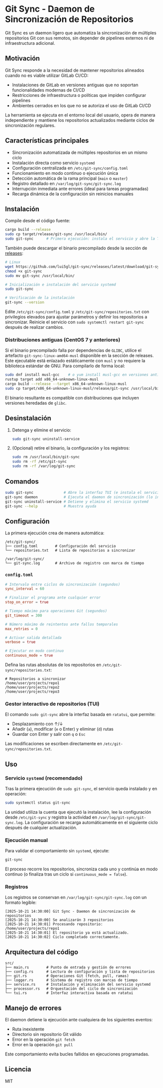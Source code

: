 # Git Sync - Daemon de Sincronización de Repositorios

Git Sync es un daemon ligero que automatiza la sincronización de múltiples repositorios Git con sus remotos, sin depender de pipelines externos ni de infraestructura adicional.

## Motivación

Git Sync responde a la necesidad de mantener repositorios alineados cuando no es viable utilizar GitLab CI/CD:

- Instalaciones de GitLab en versiones antiguas que no soportan funcionalidades modernas de CI/CD
- Restricciones de infraestructura o políticas que impiden configurar pipelines
- Ambientes cerrados en los que no se autoriza el uso de GitLab CI/CD

La herramienta se ejecuta en el entorno local del usuario, opera de manera independiente y mantiene los repositorios actualizados mediante ciclos de sincronización regulares.

## Características principales

- Sincronización automatizada de múltiples repositorios en un mismo ciclo
- Instalación directa como servicio `systemd`
- Configuración centralizada en `/etc/git-sync/config.toml`
- Funcionamiento en modo continuo o ejecución única
- Detección automática de la rama principal (`main` o `master`)
- Registro detallado en `/var/log/git-sync/git-sync.log`
- Interrupción inmediata ante errores (ideal para tareas programadas)
- Recarga dinámica de la configuración sin reinicios manuales

## Instalación

Compile desde el código fuente:

```bash
cargo build --release
sudo cp target/release/git-sync /usr/local/bin/
sudo git-sync      # Primera ejecución: instala el servicio y abre la TUI
```

También puede descargar el binario precompilado desde la sección de [releases](https://github.com/lui5gl/git-sync/releases):

```bash
# Linux
wget https://github.com/lui5gl/git-sync/releases/latest/download/git-sync
chmod +x git-sync
sudo mv git-sync /usr/local/bin/

# Inicialización e instalación del servicio systemd
sudo git-sync

# Verificación de la instalación
git-sync --version
```

Edite `/etc/git-sync/config.toml` y `/etc/git-sync/repositories.txt` con privilegios elevados para ajustar parámetros y definir los repositorios a sincronizar. Reinicie el servicio con `sudo systemctl restart git-sync` después de realizar cambios.

### Distribuciones antiguas (CentOS 7 y anteriores)

Si el binario precompilado falla por dependencias de `GLIBC`, utilice el artefacto `git-sync-linux-amd64-musl` disponible en la sección de releases. Este ejecutable está enlazado estáticamente con `musl` y no requiere la biblioteca estándar de GNU. Para compilarlo de forma local:

```bash
sudo dnf install musl-gcc    # o yum install musl-gcc en versiones antiguas
rustup target add x86_64-unknown-linux-musl
cargo build --release --target x86_64-unknown-linux-musl
sudo cp target/x86_64-unknown-linux-musl/release/git-sync /usr/local/bin/
```

El binario resultante es compatible con distribuciones que incluyen versiones heredadas de `glibc`.

## Desinstalación

1. Detenga y elimine el servicio:
   ```bash
   sudo git-sync uninstall-service
   ```

2. (Opcional) retire el binario, la configuración y los registros:
   ```bash
   sudo rm /usr/local/bin/git-sync
   sudo rm -rf /etc/git-sync
   sudo rm -rf /var/log/git-sync
   ```

## Comandos

```bash
sudo git-sync              # Abre la interfaz TUI (e instala el servicio si aún no existe)
git-sync daemon            # Ejecuta el daemon de sincronización (lo invoca systemd)
git-sync uninstall-service # Detiene y elimina el servicio systemd
git-sync --help            # Muestra ayuda
```

## Configuración

La primera ejecución crea de manera automática:

```
/etc/git-sync/
├── config.toml        # Configuración del servicio
└── repositories.txt   # Lista de repositorios a sincronizar

/var/log/git-sync/
└── git-sync.log       # Archivo de registro con marca de tiempo
```

### `config.toml`

```toml
# Intervalo entre ciclos de sincronización (segundos)
sync_interval = 60

# Finalizar el programa ante cualquier error
stop_on_error = true

# Tiempo máximo para operaciones Git (segundos)
git_timeout = 300

# Número máximo de reintentos ante fallos temporales
max_retries = 0

# Activar salida detallada
verbose = true

# Ejecutar en modo continuo
continuous_mode = true
```

Defina las rutas absolutas de los repositorios en `/etc/git-sync/repositories.txt`:

```
# Repositorios a sincronizar
/home/user/projects/repo1
/home/user/projects/repo2
/home/user/projects/repo3
```

### Gestor interactivo de repositorios (TUI)

El comando `sudo git-sync` abre la interfaz basada en `ratatui`, que permite:

- Desplazamiento con ↑/↓
- Añadir (`a`), modificar (`e` o Enter) y eliminar (`d`) rutas
- Guardar con Enter y salir con `q` o `Esc`

Las modificaciones se escriben directamente en `/etc/git-sync/repositories.txt`.

## Uso

### Servicio `systemd` (recomendado)

Tras la primera ejecución de `sudo git-sync`, el servicio queda instalado y en operación:

```bash
sudo systemctl status git-sync
```

La unidad utiliza la cuenta que ejecutó la instalación, lee la configuración desde `/etc/git-sync` y registra la actividad en `/var/log/git-sync/git-sync.log`. La configuración se recarga automáticamente en el siguiente ciclo después de cualquier actualización.

### Ejecución manual

Para validar el comportamiento sin `systemd`, ejecute:

```bash
git-sync
```

El proceso recorre los repositorios, sincroniza cada uno y continúa en modo continuo (o finaliza tras un ciclo si `continuous_mode = false`).

### Registros

Los registros se conservan en `/var/log/git-sync/git-sync.log` con un formato legible:

```
[2025-10-21 14:30:00] Git Sync - Daemon de sincronización de repositorios
[2025-10-21 14:30:00] Se analizarán 3 repositorios
[2025-10-21 14:30:01] Procesando repositorio: /home/user/projects/repo1
[2025-10-21 14:30:01] El repositorio ya está actualizado.
[2025-10-21 14:30:02] Ciclo completado correctamente.
```

## Arquitectura del código

```
src/
├── main.rs        # Punto de entrada y gestión de errores
├── config.rs      # Lectura de configuración y lista de repositorios
├── git.rs         # Operaciones Git (fetch, pull, ramas)
├── logger.rs      # Sistema de registro con marcas de tiempo
├── service.rs     # Instalación y eliminación del servicio systemd
├── processor.rs   # Orquestación del ciclo de sincronización
└── tui.rs         # Interfaz interactiva basada en ratatui
```

## Manejo de errores

El daemon detiene la ejecución ante cualquiera de los siguientes eventos:

- Ruta inexistente
- Directorio sin repositorio Git válido
- Error en la operación `git fetch`
- Error en la operación `git pull`

Este comportamiento evita bucles fallidos en ejecuciones programadas.

## Licencia

MIT
